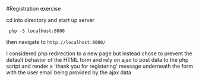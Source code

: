 #Registration exercise

cd into directory and start up server
```
 php -S localhost:8000
```
then navigate to ```http://localhost:8000/```

I considered php redirection to a new page but instead chose to prevent the default behavior of the HTML form and rely on ajax to post data to the php script and render a 'thank you for registering' message underneath the form with the user email being provided by the ajax data 
